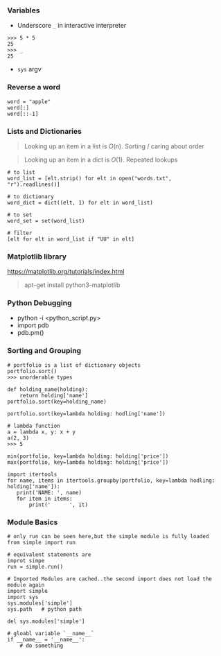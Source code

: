 ### Variables
- Underscore `_` in interactive interpreter
```
>>> 5 * 5
25
>>> _
25
```

- `sys` argv

### Reverse a word

```
word = "apple"
word[:]
word[::-1]
```

### Lists and Dictionaries
> Looking up an item in a list is *O*(n). Sorting / caring about order

> Looking up an item in a dict is *O*(1). Repeated lookups

```
# to list
word_list = [elt.strip() for elt in open("words.txt", "r").readlines()]

# to dictionary
word_dict = dict((elt, 1) for elt in word_list)

# to set
word_set = set(word_list)

# filter
[elt for elt in word_list if "UU" in elt]
```

### Matplotlib library
https://matplotlib.org/tutorials/index.html
> apt-get install python3-matplotlib

### Python Debugging
- python -i <python_script.py>
- import pdb
- pdb.pm()

### Sorting and Grouping
```
# portfolio is a list of dictionary objects
portfolio.sort()
>>> unorderable types

def holding_name(holding):
    return holding['name']    
portfolio.sort(key=holding_name)

portfolio.sort(key=lambda holding: hodling['name'])

# lambda function
a = lambda x, y: x + y
a(2, 3)
>>> 5

min(portfolio, key=lambda holding: holding['price'])
max(portfolio, key=lambda holding: holding['price'])

import itertools
for name, items in itertools.groupby(portfolio, key=lambda hodling: holding['name']):
   print('NAME: ', name)
   for item in items:
       print('      ', it)

```

### Module Basics
```
# only run can be seen here,but the simple module is fully loaded
from simple import run

# equivalent statements are
improt simpe
run = simple.run()

# Imported Modules are cached..the second import does not load the module again
import simple
import sys
sys.modules['simple']
sys.path   # python path

del sys.modules['simple']

# gloabl variable `__name__`
if __name__ = '__name__':
    # do something
```

